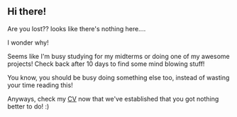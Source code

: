## Hi there!

Are you lost?? looks like there's nothing here....

I wonder why!

Seems like I'm busy studying for my midterms or doing one of my awesome projects! Check back after 10 days to find some mind blowing stuff!

You know, you should be busy doing something else too, instead of wasting your time reading this!

Anyways, check my [CV](https://akhijix.github.io/AkhileshJichkarCV.pdf) now that we've established that you got nothing better to do! :)
